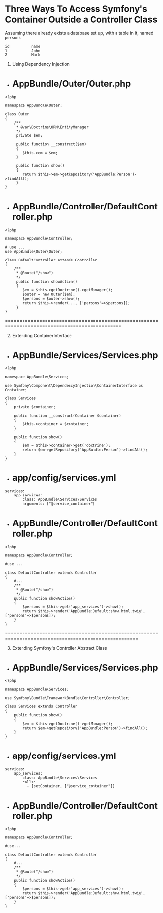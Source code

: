 Three Ways To Access Symfony's Container Outside a Controller Class
=============================================================
Assuming there already exists a database set up, with a table in it, named ```persons```
```
id          name
1           John
2           Mark
```

1. Using Dependency Injection

* # AppBundle/Outer/Outer.php
```
<?php

namespace AppBundle\Outer;

class Outer
{
    /**
     * @var\Doctrine\ORM\EntityManager
     */
     private $em;

     public function __construct($em)
     {
        $this->em = $em;
     }

     public function show()
     {
        return $this->em->getRepository('AppBundle:Person')->findAll();
     }
}
```

* # AppBundle/Controller/DefaultController.php
```
<?php

namespace AppBundle\Controller;

# use ...
use AppBundle\Outer\Outer;

class DefaultController extends Controller
{
    /**
     * @Route("/show")
     */
     public function showAction()
     {
        $em = $this->getDoctrine()->getManager();
        $outer = new Outer($em);
        $persons = $outer->show();
        return $this->render(..., ['persons'=>$persons]);
     }
}
```
===============================================================================================

2. Extending ContainerInterface

* # AppBundle/Services/Services.php
```
<?php

namespace AppBundle\Services;

use Symfony\Component\DependencyInjection\ContainerInterface as Container;

class Services
{
    private $container;

    public function __construct(Container $container)
    {
        $this->container = $container;
    }

    public function show()
    {
        $em = $this->container->get('doctrine');
        return $em->getRepository('AppBundle:Person')->findAll();
    }
}
```

* # app/config/services.yml
```
services:
    app_services:
        class: AppBundle\Services\Services
        arguments: ["@service_container"]
```

* # AppBundle/Controller/DefaultController.php
```
<?php

namespace AppBundle\Controller;

#use ...

class DefaultController extends Controller
{
    #...
    /**
     * @Route("/show")
     */
    public function showAction()
    {
        $persons = $this->get('app_services')->show();
        return $this->render('AppBundle:Default:show.html.twig',['persons'=>$persons]);
    }
}
```

=====================================================================================================

3. Extending Symfony's Controller Abstract Class

* # AppBundle/Services/Services.php
```
<?php

namespace AppBundle\Services;

use Symfony\Bundle\FrameworkBundle\Controller\Controller;

class Services extends Controller
{
    public function show()
    {
        $em = $this->getDoctrine()->getManager();
        return $em->getRepository('AppBundle:Person')->findAll();
    }
}
```

* # app/config/services.yml
```
services:
    app_services:
        class: AppBundle\Services\Services
        calls:
          - [setContainer, ["@service_container"]]
```

* # AppBundle/Controller/DefaultController.php
```
<?php

namespace AppBundle\Controller;

#use...

class DefaultController extends Controller
{
    #...
    /**
     * @Route("/show")
     */
    public function showAction()
    {
        $persons = $this->get('app_services')->show();
        return $this->render('AppBundle:Default:show.html.twig',['persons'=>$persons]);
    }
}
```